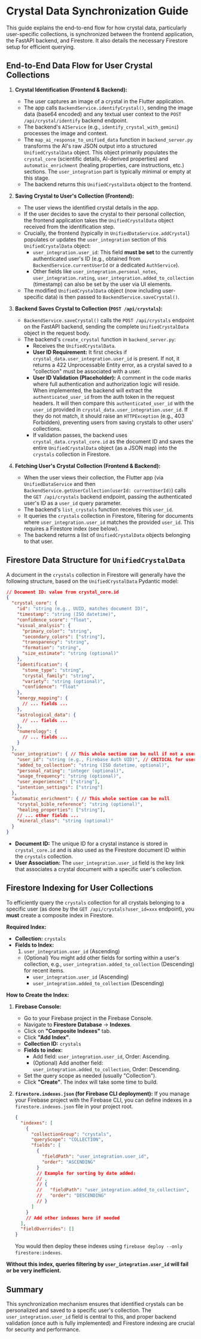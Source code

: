 # Crystal Data Synchronization Guide

This guide explains the end-to-end flow for how crystal data, particularly user-specific collections, is synchronized between the frontend application, the FastAPI backend, and Firestore. It also details the necessary Firestore setup for efficient querying.

## End-to-End Data Flow for User Crystal Collections

1.  **Crystal Identification (Frontend & Backend):**
    *   The user captures an image of a crystal in the Flutter application.
    *   The app calls `BackendService.identifyCrystal()`, sending the image data (base64 encoded) and any textual user context to the `POST /api/crystal/identify` backend endpoint.
    *   The backend's `AIService` (e.g., `identify_crystal_with_gemini`) processes the image and context.
    *   The `map_ai_response_to_unified_data` function in `backend_server.py` transforms the AI's raw JSON output into a structured `UnifiedCrystalData` object. This object primarily populates the `crystal_core` (scientific details, AI-derived properties) and `automatic_enrichment` (healing properties, care instructions, etc.) sections. The `user_integration` part is typically minimal or empty at this stage.
    *   The backend returns this `UnifiedCrystalData` object to the frontend.

2.  **Saving Crystal to User's Collection (Frontend):**
    *   The user views the identified crystal details in the app.
    *   If the user decides to save the crystal to their personal collection, the frontend application takes the `UnifiedCrystalData` object received from the identification step.
    *   Crucially, the frontend (typically in `UnifiedDataService.addCrystal`) populates or updates the `user_integration` section of this `UnifiedCrystalData` object:
        *   `user_integration.user_id`: This field **must be set** to the currently authenticated user's ID (e.g., obtained from `BackendService.currentUserId` or a dedicated `AuthService`).
        *   Other fields like `user_integration.personal_notes`, `user_integration.rating`, `user_integration.added_to_collection` (timestamp) can also be set by the user via UI elements.
    *   The modified `UnifiedCrystalData` object (now including user-specific data) is then passed to `BackendService.saveCrystal()`.

3.  **Backend Saves Crystal to Collection (`POST /api/crystals`):**
    *   `BackendService.saveCrystal()` calls the `POST /api/crystals` endpoint on the FastAPI backend, sending the complete `UnifiedCrystalData` object in the request body.
    *   The backend's `create_crystal` function in `backend_server.py`:
        *   Receives the `UnifiedCrystalData`.
        *   **User ID Requirement:** It first checks if `crystal_data.user_integration.user_id` is present. If not, it returns a 422 Unprocessable Entity error, as a crystal saved to a "collection" must be associated with a user.
        *   **User ID Validation (Placeholder):** A comment in the code marks where full authentication and authorization logic will reside. When implemented, the backend will extract the `authenticated_user_id` from the auth token in the request headers. It will then compare this `authenticated_user_id` with the `user_id` provided in `crystal_data.user_integration.user_id`. If they do not match, it should raise an `HTTPException` (e.g., 403 Forbidden), preventing users from saving crystals to other users' collections.
        *   If validation passes, the backend uses `crystal_data.crystal_core.id` as the document ID and saves the entire `UnifiedCrystalData` object (as a JSON map) into the `crystals` collection in Firestore.

4.  **Fetching User's Crystal Collection (Frontend & Backend):**
    *   When the user views their collection, the Flutter app (via `UnifiedDataService` and then `BackendService.getUserCollection(userId: currentUserId)`) calls the `GET /api/crystals` backend endpoint, passing the authenticated user's ID as a `user_id` query parameter.
    *   The backend's `list_crystals` function receives this `user_id`.
    *   It queries the `crystals` collection in Firestore, filtering for documents where `user_integration.user_id` matches the provided `user_id`. This requires a Firestore index (see below).
    *   The backend returns a list of `UnifiedCrystalData` objects belonging to that user.

## Firestore Data Structure for `UnifiedCrystalData`

A document in the `crystals` collection in Firestore will generally have the following structure, based on the `UnifiedCrystalData` Pydantic model:

```json
// Document ID: value from crystal_core.id
{
  "crystal_core": {
    "id": "string (e.g., UUID, matches document ID)",
    "timestamp": "string (ISO datetime)",
    "confidence_score": "float",
    "visual_analysis": {
      "primary_color": "string",
      "secondary_colors": ["string"],
      "transparency": "string",
      "formation": "string",
      "size_estimate": "string (optional)"
    },
    "identification": {
      "stone_type": "string",
      "crystal_family": "string",
      "variety": "string (optional)",
      "confidence": "float"
    },
    "energy_mapping": {
      // ... fields ...
    },
    "astrological_data": {
      // ... fields ...
    },
    "numerology": {
      // ... fields ...
    }
  },
  "user_integration": { // This whole section can be null if not a user-owned crystal
    "user_id": "string (e.g., Firebase Auth UID)", // CRITICAL for user collections
    "added_to_collection": "string (ISO datetime, optional)",
    "personal_rating": "integer (optional)",
    "usage_frequency": "string (optional)",
    "user_experiences": ["string"],
    "intention_settings": ["string"]
  },
  "automatic_enrichment": { // This whole section can be null
    "crystal_bible_reference": "string (optional)",
    "healing_properties": ["string"],
    // ... other fields ...
    "mineral_class": "string (optional)"
  }
}
```

*   **Document ID:** The unique ID for a crystal instance is stored in `crystal_core.id` and is also used as the Firestore document ID within the `crystals` collection.
*   **User Association:** The `user_integration.user_id` field is the key link that associates a crystal document with a specific user's collection.

## Firestore Indexing for User Collections

To efficiently query the `crystals` collection for all crystals belonging to a specific user (as done by the `GET /api/crystals?user_id=xxx` endpoint), you **must** create a composite index in Firestore.

**Required Index:**

*   **Collection:** `crystals`
*   **Fields to Index:**
    1.  `user_integration.user_id` (Ascending)
    *   (Optional) You might add other fields for sorting within a user's collection, e.g., `user_integration.added_to_collection` (Descending) for recent items.
        *   `user_integration.user_id` (Ascending)
        *   `user_integration.added_to_collection` (Descending)

**How to Create the Index:**

1.  **Firebase Console:**
    *   Go to your Firebase project in the Firebase Console.
    *   Navigate to **Firestore Database** → **Indexes**.
    *   Click on **"Composite Indexes"** tab.
    *   Click **"Add Index"**.
    *   **Collection ID:** `crystals`
    *   **Fields to index:**
        *   Add field: `user_integration.user_id`, Order: Ascending.
        *   (Optional) Add another field: `user_integration.added_to_collection`, Order: Descending.
    *   Set the query scope as needed (usually "Collection").
    *   Click **"Create"**. The index will take some time to build.

2.  **`firestore.indexes.json` (for Firebase CLI deployment):**
    If you manage your Firebase project with the Firebase CLI, you can define indexes in a `firestore.indexes.json` file in your project root.

    ```json
    {
      "indexes": [
        {
          "collectionGroup": "crystals",
          "queryScope": "COLLECTION",
          "fields": [
            {
              "fieldPath": "user_integration.user_id",
              "order": "ASCENDING"
            }
            // Example for sorting by date added:
            // ,
            // {
            //   "fieldPath": "user_integration.added_to_collection",
            //   "order": "DESCENDING"
            // }
          ]
        }
        // Add other indexes here if needed
      ],
      "fieldOverrides": []
    }
    ```
    You would then deploy these indexes using `firebase deploy --only firestore:indexes`.

**Without this index, queries filtering by `user_integration.user_id` will fail or be very inefficient.**

## Summary

This synchronization mechanism ensures that identified crystals can be personalized and saved to a specific user's collection. The `user_integration.user_id` field is central to this, and proper backend validation (once auth is fully implemented) and Firestore indexing are crucial for security and performance.
